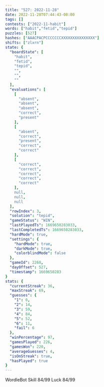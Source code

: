 ```yaml
---
title: "527: 2022-11-28"
date: 2022-11-28T07:44:43-08:00
tags: []
contests: ["2022-11-habit"]
words: ["habit","fetid","tepid"]
puzzles: [527]
hashes: ["AAACPACPCCCCCCCXXXXXXXXXXXXXXX"]
shifts: ["zlxrn"]
state: {
  "boardState": [
    "habit",
    "fetid",
    "tepid",
    "",
    "",
    ""
  ],
  "evaluations": [
    [
      "absent",
      "absent",
      "absent",
      "correct",
      "present"
    ],
    [
      "absent",
      "correct",
      "present",
      "correct",
      "correct"
    ],
    [
      "correct",
      "correct",
      "correct",
      "correct",
      "correct"
    ],
    null,
    null,
    null
  ],
  "rowIndex": 3,
  "solution": "tepid",
  "gameStatus": "WIN",
  "lastPlayedTs": 1669650283033,
  "lastCompletedTs": 1669650283033,
  "hardMode": true,
  "settings": {
    "hardMode": true,
    "darkMode": true,
    "colorblindMode": false
  },
  "gameId": 2268,
  "dayOffset": 527,
  "timestamp": 1669650283
}
stats: {
  "currentStreak": 36,
  "maxStreak": 69,
  "guesses": {
    "1": 0,
    "2": 14,
    "3": 59,
    "4": 84,
    "5": 52,
    "6": 11,
    "fail": 6
  },
  "winPercentage": 97,
  "gamesPlayed": 226,
  "gamesWon": 220,
  "averageGuesses": 4,
  "isOnStreak": true,
  "hasPlayed": true
}
---
```

<!-- more -->
WordleBot
Skill 84/99
Luck 84/99
